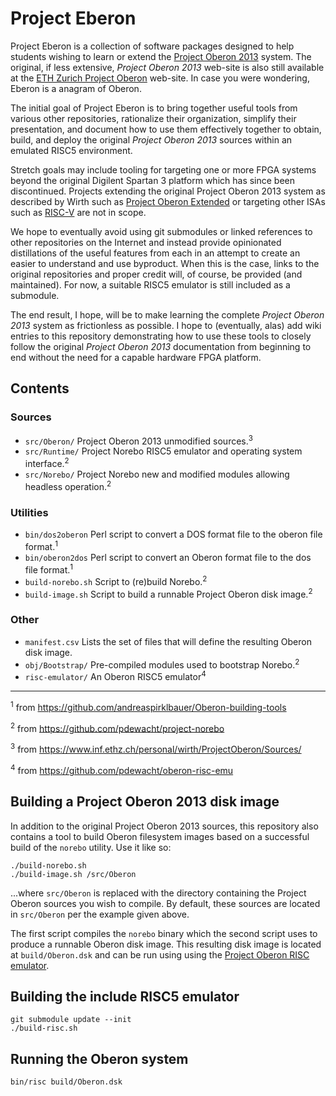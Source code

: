 # Project Eberon

Project Eberon is a collection of software packages designed to help students wishing to learn or extend the [Project Oberon 2013](http://www.projectoberon.com) system. The original, if less extensive, _Project Oberon 2013_ web-site is also still available at the [ETH Zurich Project Oberon](https://people.inf.ethz.ch/wirth/ProjectOberon/index.html) web-site. In case you were wondering, Eberon is a anagram of Oberon.

The initial goal of Project Eberon is to bring together useful tools from various other repositories, rationalize their organization, simplify their presentation, and document how to use them effectively together to obtain, build, and deploy the original _Project Oberon 2013_ sources within an emulated RISC5 environment. 

Stretch goals may include tooling for targeting one or more FPGA systems beyond the original Digilent Spartan 3 platform which has since been discontinued. Projects extending the original Project Oberon 2013 system as described by Wirth such as [Project Oberon Extended](https://github.com/andreaspirklbauer/Oberon-extended) or targeting other ISAs such as [RISC-V](https://github.com/solbjorg/oberon-riscv) are not in scope. 

We hope to eventually avoid using git submodules or linked references to other repositories on the Internet and instead provide opinionated distillations of the useful features from each in an attempt to create an easier to understand and use byproduct. When this is the case, links to the original repositories and proper credit will, of course, be provided (and maintained). For now, a suitable RISC5 emulator is still included as a submodule.

The end result, I hope, will be to make learning the complete _Project Oberon 2013_ system as frictionless as possible. I hope to (eventually, alas) add wiki entries to this repository demonstrating how to use these tools to closely follow the original _Project Oberon 2013_ documentation from beginning to end without the need for a capable hardware FPGA platform. 

## Contents

### Sources

* `src/Oberon/`      Project Oberon 2013 unmodified sources.<sup>3</sup>
* `src/Runtime/`     Project Norebo RISC5 emulator and operating system interface.<sup>2</sup>
* `src/Norebo/`      Project Norebo new and modified modules allowing headless operation.<sup>2</sup>

### Utilities

* `bin/dos2oberon`   Perl script to convert a DOS format file to the oberon file format.<sup>1</sup>
* `bin/oberon2dos`   Perl script to convert an Oberon format file to the dos file format.<sup>1</sup>
* `build-norebo.sh`  Script to (re)build Norebo.<sup>2</sup>
* `build-image.sh`   Script to build a runnable Project Oberon disk image.<sup>2</sup>

### Other

* `manifest.csv`     Lists the set of files that will define the resulting Oberon disk image. 
* `obj/Bootstrap/`   Pre-compiled modules used to bootstrap Norebo.<sup>2</sup>
* `risc-emulator/`   An Oberon RISC5 emulator<sup>4</sup>
---

<sup>1</sup> from https://github.com/andreaspirklbauer/Oberon-building-tools

<sup>2</sup> from https://github.com/pdewacht/project-norebo

<sup>3</sup> from https://www.inf.ethz.ch/personal/wirth/ProjectOberon/Sources/

<sup>4</sup> from https://github.com/pdewacht/oberon-risc-emu

## Building a Project Oberon 2013 disk image

In addition to the original Project Oberon 2013 sources, this repository also contains a tool to build Oberon filesystem images based on a successful build of the `norebo` utility.  Use it like so:

    ./build-norebo.sh
    ./build-image.sh /src/Oberon

...where `src/Oberon` is replaced with the directory containing the Project Oberon sources you wish to compile. By default, these sources are located in `src/Oberon` per the example given above.

The first script compiles the `norebo` binary which the second script uses to produce a runnable Oberon disk image. This resulting disk image is located at `build/Oberon.dsk` and can be run using using the [Project Oberon RISC emulator](https://github.com/pdewacht/oberon-risc-emu).

## Building the include RISC5 emulator

    git submodule update --init
    ./build-risc.sh

## Running the Oberon system

    bin/risc build/Oberon.dsk
